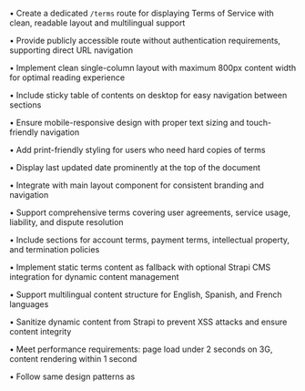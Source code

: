 • Create a dedicated `/terms` route for displaying Terms of Service with clean, readable layout and multilingual support

• Provide publicly accessible route without authentication requirements, supporting direct URL navigation

• Implement clean single-column layout with maximum 800px content width for optimal reading experience

• Include sticky table of contents on desktop for easy navigation between sections

• Ensure mobile-responsive design with proper text sizing and touch-friendly navigation

• Add print-friendly styling for users who need hard copies of terms

• Display last updated date prominently at the top of the document

• Integrate with main layout component for consistent branding and navigation

• Support comprehensive terms covering user agreements, service usage, liability, and dispute resolution

• Include sections for account terms, payment terms, intellectual property, and termination policies

• Implement static terms content as fallback with optional Strapi CMS integration for dynamic content management

• Support multilingual content structure for English, Spanish, and French languages

• Sanitize dynamic content from Strapi to prevent XSS attacks and ensure content integrity

• Meet performance requirements: page load under 2 seconds on 3G, content rendering within 1 second

• Follow same design patterns as